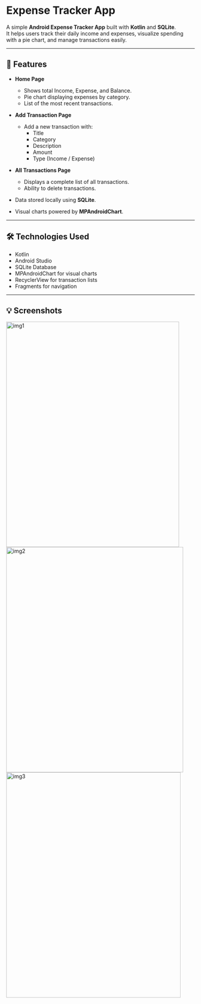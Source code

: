 # Expense Tracker App

A simple **Android Expense Tracker App** built with **Kotlin** and **SQLite**.  
It helps users track their daily income and expenses, visualize spending with a pie chart, and manage transactions easily.

---

## 📱 Features

- **Home Page**
  - Shows total Income, Expense, and Balance.
  - Pie chart displaying expenses by category.
  - List of the most recent transactions.

- **Add Transaction Page**
  - Add a new transaction with:
    - Title
    - Category
    - Description
    - Amount
    - Type (Income / Expense)

- **All Transactions Page**
  - Displays a complete list of all transactions.
  - Ability to delete transactions.

- Data stored locally using **SQLite**.
- Visual charts powered by **MPAndroidChart**.

---

## 🛠️ Technologies Used

- Kotlin
- Android Studio
- SQLite Database
- MPAndroidChart for visual charts
- RecyclerView for transaction lists
- Fragments for navigation

---

## 💡 Screenshots

<img width="462" height="600" alt="img1" src="https://github.com/user-attachments/assets/a7d549f9-c63a-4254-bef1-8e46b8366db4" />
<img width="473" height="600" alt="img2" src="https://github.com/user-attachments/assets/a6f38c0e-2082-44eb-b2ec-bffe0b504333" />
<img width="466" height="600" alt="img3" src="https://github.com/user-attachments/assets/c357cfaa-efc5-441a-9bb0-d8a58dcfe926" />

